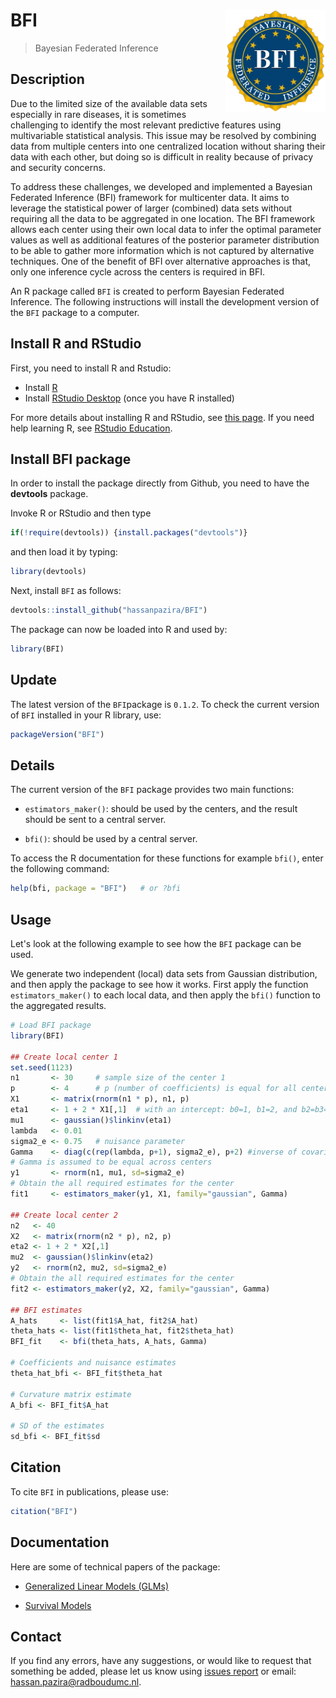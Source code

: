 # BFI <img src="./Last_BFI.jpg" align="right" width="160px"/>

> Bayesian Federated Inference

## Description

Due to the limited size of the available data sets especially in rare diseases, it is sometimes challenging to identify the most relevant predictive features using multivariable statistical analysis. This issue may be resolved by combining data from multiple centers into one centralized location without sharing their data with each other, but doing so is difficult in reality because of privacy and security concerns.

To address these challenges, we developed and implemented a Bayesian Federated Inference (BFI) framework for multicenter data. It aims to leverage the statistical power of larger (combined) data sets without requiring all the data to be aggregated in one location. The BFI framework allows each center using their own local data to infer the optimal parameter values as well as additional features of the posterior parameter distribution to be able to gather more information which is not captured by alternative techniques. One of the benefit of BFI over alternative approaches is that, only one inference cycle across the centers is required in BFI.

An R package called `BFI` is created to perform Bayesian Federated Inference. The following instructions will install the development version of the `BFI` package to a computer.


## Install R and RStudio

First, you need to install R and Rstudio:

* Install [R](http://www.r-project.org/)
* Install [RStudio Desktop](https://posit.co/download/rstudio-desktop) (once you have R installed)

For more details about installing R and RStudio, see [this page](https://andreashandel.github.io/MADAcourse/Tools_RandRStudio.html).
If you need help learning R, see [RStudio Education](https://education.rstudio.com/learn/).


## Install BFI package

In order to install the package directly from Github, you need to have the **devtools** package.

Invoke R or RStudio and then type

``` r
if(!require(devtools)) {install.packages("devtools")}
```

and then load it by typing:

``` r
library(devtools)
```

Next, install `BFI` as follows:

``` r
devtools::install_github("hassanpazira/BFI")
```

The package can now be loaded into R and used by:

``` r
library(BFI)
```

## Update

The latest version of the `BFI`package is `0.1.2`. To check the current version of `BFI` installed in your R library, use:

``` r
packageVersion("BFI")
```

## Details

The current version of the `BFI` package provides two main functions:

-   `estimators_maker()`: should be used by the centers, and the result should be sent to a central server.

-   `bfi()`: should be used by a central server.

To access the R documentation for these functions for example `bfi()`, enter the following command:

``` r
help(bfi, package = "BFI")   # or ?bfi
```


## Usage

Let's look at the following example to see how the `BFI` package can be used.

We generate two independent (local) data sets from Gaussian distribution, and then apply the package to see how it works. First apply the function `estimators_maker()` to each local data, and then apply the `bfi()` function to the aggregated results.

``` r
# Load BFI package
library(BFI)

## Create local center 1
set.seed(1123)
n1       <- 30     # sample size of the center 1
p        <- 4      # p (number of coefficients) is equal for all centers
X1       <- matrix(rnorm(n1 * p), n1, p)
eta1     <- 1 + 2 * X1[,1]  # with an intercept: b0=1, b1=2, and b2=b3=...=bp=0
mu1      <- gaussian()$linkinv(eta1)
lambda   <- 0.01
sigma2_e <- 0.75   # nuisance parameter
Gamma    <- diag(c(rep(lambda, p+1), sigma2_e), p+2) #inverse of covariance matrix for prior
# Gamma is assumed to be equal across centers
y1       <- rnorm(n1, mu1, sd=sigma2_e)
# Obtain the all required estimates for the center
fit1     <- estimators_maker(y1, X1, family="gaussian", Gamma)

## Create local center 2
n2   <- 40
X2   <- matrix(rnorm(n2 * p), n2, p)
eta2 <- 1 + 2 * X2[,1]
mu2  <- gaussian()$linkinv(eta2)
y2   <- rnorm(n2, mu2, sd=sigma2_e)
# Obtain the all required estimates for the center
fit2 <- estimators_maker(y2, X2, family="gaussian", Gamma)

## BFI estimates
A_hats     <- list(fit1$A_hat, fit2$A_hat)
theta_hats <- list(fit1$theta_hat, fit2$theta_hat)
BFI_fit    <- bfi(theta_hats, A_hats, Gamma)

# Coefficients and nuisance estimates
theta_hat_bfi <- BFI_fit$theta_hat

# Curvature matrix estimate
A_bfi <- BFI_fit$A_hat

# SD of the estimates
sd_bfi <- BFI_fit$sd
```

## Citation

To cite `BFI` in publications, please use:

``` r
citation("BFI")
```


## Documentation

Here are some of technical papers of the package:

-   [Generalized Linear Models (GLMs)](https://arxiv.org/abs/2302.07677)

-   [Survival Models]()


## Contact

If you find any errors, have any suggestions, or would like to request that something be added, please let us know using [issues report](https://github.com/hassanpazira/BFI/issues) or email: hassan.pazira@radboudumc.nl.

